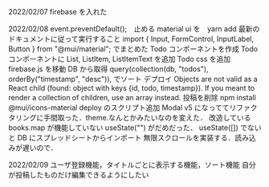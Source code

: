 2022/02/07
firebase を入れた

2022/02/08
event.preventDefault();　止める
material ui を　yarn add
最新のドキュメントに従って実行すること
import { Input, FormControl, InputLabel, Button } from "@mui/material"; でまとめた
Todo コンポーネントを作成
Todo コンポーネントに List, ListItem, ListItemText を追加
Todo css を追加
firebase.js を移動
DB から取得
query(collection(db, "todos"), orderBy("timestamp", "desc")), でソート
デプロイ
Objects are not valid as a React child (found: object with keys {id, todo, timestamp}). If you meant to render a collection of children, use an array instead.
投稿を削除
npm install @mui/icons-material
deploy のスクリプト追加
Modal
v5 になっててリファクタリングに手間取った．theme.なんとかみたいなのを変えた．
改造している
books.map が機能していない
useState("") がだめだった． useState([]) でないと
DB にスプレッドシートからインポート
無限スクロールを実装する．読み込みが遅いので．

2022/02/09
ユーザ登録機能，タイトルごとに表示する機能，ソート機能
自分が投稿したものだけ編集できるようにしたい
